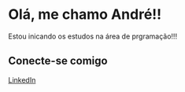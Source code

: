 # Olá, me chamo André!!

Estou inicando os estudos na área de prgramação!!!

## Conecte-se comigo
[LinkedIn](https://www.linkedin.com/in/andr%C3%A9-odorizzi/)